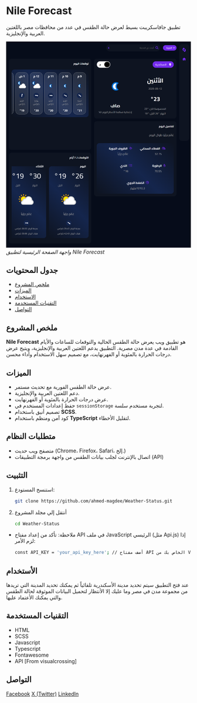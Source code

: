 # Nile Forecast

تطبيق جافاسكريبت بسيط لعرض حالة الطقس في عدد من محافظات مصر باللغتين العربية والإنجليزية.

![Nile Forecast Homepage](imgs/screens/screen.png)
_واجهة الصفحة الرئيسية لتطبيق Nile Forecast_

## جدول المحتويات

- [ملخص المشروع](#ملخص-المشروع)
- [الميزات](#الميزات)
- [الاستخدام](#الاستخدام)
- [التقنيات المستخدمة](#التقنيات-المستخدمة)
- [التواصل](#التواصل)

## ملخص المشروع

**Nile Forecast** هو تطبيق ويب يعرض حالة الطقس الحالية والتوقعات للساعات والأيام القادمة في عدة مدن مصرية. التطبيق يدعم اللغتين العربية والإنجليزية، ويتيح عرض درجات الحرارة بالمئوية أو الفهرنهايت، مع تصميم سهل الاستخدام وأداء محسن.

## الميزات

- عرض حالة الطقس الفورية مع تحديث مستمر.
- دعم اللغتين العربية والإنجليزية.
- عرض درجات الحرارة بالمئوية أو الفهرنهايت.
- حفظ إعدادات المستخدم في `sessionStorage` لتجربة مستخدم سلسة.
- تصميم أنيق باستخدام **SCSS**.
- كود آمن ومنظم باستخدام **TypeScript** لتقليل الأخطاء.

## متطلبات النظام

- متصفح ويب حديث (Chrome، Firefox، Safari، إلخ.)
- اتصال بالإنترنت لجلب بيانات الطقس من واجهة برمجة التطبيقات (API)

## التثبيت

1. استنسخ المستودع:

   ```bash
   git clone https://github.com/ahmed-magdee/Weather-Status.git
   ```

2. أنتقل إلي مجلد المشروع
   ```bash
   cd Weather-Status
   ```

- ملاحظة: تأكد من إعداد مفتاح API في ملف JavaScript الرئيسي (مثل Api.js) إذا لزم الأمر:

  ```bash
  const API_KEY = 'your_api_key_here'; // أضف مفتاح API الخاص بك من Visual Crossing
  ```

## الأستخدام

عند فتح التطبيق سيتم تحديد مدينة الأسكندرية تلقائياً ثم يمكنك تحديد المدينة التي تريدها من مجموعة مدن في مصر وما عليك إلا الأنتظار لتحميل البيانات الموثوقة لحالة الطقس والتي يمكنك الأعتماد عليها.

## التقنيات المستخدمة

- HTML
- SCSS
- Javascript
- Typescript
- Fontawesome
- API [From visualcrossing]

## التواصل

[Facebook](https://www.facebook.com/profile.php?id=100085749470017)
[X (Twitter)](https://x.com/ahmed_magdy135)
[LinkedIn](https://www.linkedin.com/in/ahmed-magdy-2a71881b1/)

